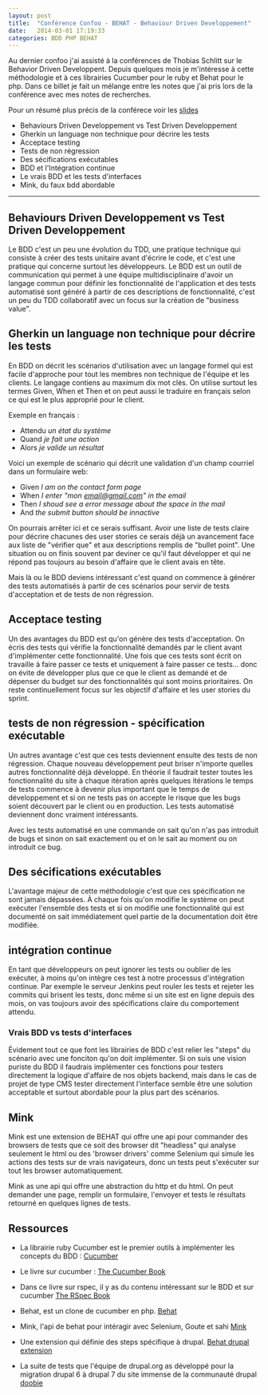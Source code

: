```yaml
---
layout: post
title:  "Conférence Confoo - BEHAT - Behaviour Driven Developpement"
date:   2014-03-01 17:19:33
categories: BDD PHP BEHAT
---
```

Au dernier confoo j'ai assisté à la conférences de Thobias Schlitt sur le Behavior 
Driven Developpent. Depuis quelques mois je m'intéresse à cette méthodologie et 
à ces librairies Cucumber pour le ruby et Behat pour le php. Dans ce billet je 
fait un mélange entre les notes que j'ai pris lors de la conférence avec mes 
notes de recherches.

Pour un résumé plus précis de la conférece voir les 
[slides](http://qafoo.com/talks/14_02_confoo_behave_behavior_driven_development.pdf)

- Behaviours Driven Developpement vs Test Driven Developpement
- Gherkin un language non technique pour décrire les tests
- Acceptace testing
- Tests de non régression
- Des sécifications exécutables
- BDD et l'Intégration continue
- Le vrais BDD et les tests d'interfaces
- Mink, du faux bdd abordable
    
    
********************************************************************************
  
## Behaviours Driven Developpement vs Test Driven Developpement ##

Le BDD c'est un peu une évolution du TDD, une pratique technique qui consiste 
à créer des tests unitaire avant d'écrire le code, et c'est une pratique qui 
concerne surtout les développeurs. Le BDD est un outil de communication qui 
permet à une équipe multidisciplinaire  d'avoir un langage commun pour définir 
les fonctionnalité de l'application et des tests automatisé sont généré à partir
de ces descriptions de fonctionnalité, c'est un peu du TDD collaboratif avec un 
focus sur la création de "business value".

## Gherkin un language non technique pour décrire les tests  ##

En BDD on décrit les scénarios d'utilisation avec un langage formel qui est facile
d'approche pour tout les membres non technique de l'équipe et les clients. Le 
langage contiens au maximum dix mot clés. On utilise surtout les termes Given, 
When et Then et on peut aussi le traduire en français selon ce qui est le plus 
approprié pour le client.

Exemple en français :
- Attendu  *un état du système*
- Quand  *je fait une action*
- Alors  *je valide un résultat*

Voici un exemple de scénario qui décrit une validation d'un champ courriel dans 
un formulaire web:

- Given  *I am on the contact form page*
- When  *I enter "mon email@gmail.com" in the email*
- Then  *I shoud see a error message about the space in the mail*
- And  *the submit button should be innactive*

On pourrais arrêter ici et ce serais suffisant. Avoir une liste de tests claire
pour décrire chacunes des user stories ce serais déjà un avancement face aux 
liste de "vérifier que" et aux descriptions remplis de "bullet point". Une 
situation ou on finis souvent par deviner ce qu'il faut développer et qui
ne répond pas toujours au besoin d'affaire que le client avais en tête.

Mais là ou le BDD deviens intéressant c'est quand on commence à générer des 
tests automatisés à partir de ces scénarios pour servir de tests d'acceptation 
et de tests de non régression.

## Acceptace testing ##

Un des avantages du BDD est qu'on génère des tests d'acceptation. On écris des
tests qui vérifie la fonctionnalité demandés par le client avant d'implémenter 
cette fonctionnalité. Une fois que ces tests sont écrit on travaille à faire 
passer ce tests et uniquement à faire passer ce tests... donc on évite de 
développer plus que ce que le client as demandé et de dépenser du budget sur 
des fonctionnalités qui sont moins prioritaires. On reste continuellement focus
sur les objectif d'affaire et les user stories du sprint.

## tests de non régression - spécification exécutable ##

Un autres avantage c'est que ces tests deviennent ensuite des tests de non 
régression. Chaque nouveau développement peut briser n'importe quelles autres 
fonctionnalité déjà développé. En théorie il faudrait tester toutes les 
fonctionnalité du site à chaque itération après quelques itérations le temps de 
tests commence à devenir plus important que le temps de développement et si on ne 
tests pas on accepte le risque que les bugs soient découvert par le client ou en 
production. Les tests automatisé deviennent donc vraiment intéressants.

Avec les tests automatisé en une commande on sait qu'on n'as pas introduit de bugs
et sinon on sait exactement ou et on le sait au moment ou on introduit ce bug.

## Des sécifications exécutables ##

L'avantage majeur de cette méthodologie c'est que ces spécification ne sont 
jamais dépassées. À chaque fois qu'on modifie le système on peut exécuter 
l'ensemble des tests et si on modifie une fonctionnalité qui est documenté on 
sait immédiatement quel partie de la documentation doit être modifiée.

## intégration continue ##

En tant que développeurs on peut ignorer les tests ou oublier de les exécuter, à
moins qu'on intègre ces test à notre processus d'intégration continue. Par exemple 
le serveur Jenkins peut rouler les tests et rejeter les commits qui brisent les
tests, donc même si un site est en ligne depuis des mois, on vas toujours avoir
des spécifications claire du comportement attendu.

### Vrais BDD vs tests d'interfaces  ###

Évidement tout ce que font les librairies de BDD c'est relier les "steps" du 
scénario avec une fonciton qu'on doit implémenter. Si on suis une vision puriste
du BDD il faudrais implémenter ces fonctions pour testers directement la logique
d'affaire de nos objets backend, mais dans le cas de projet de type CMS tester
directement l'interface semble être une solution acceptable et surtout abordable
pour la plus part des scénarios.

## Mink ##

Mink est une extension de BEHAT qui offre une api pour commander des browsers de
tests que ce soit des browser dit "headless" qui analyse seulement le html ou
des 'browser drivers' comme Selenium qui simule les actions des tests sur de 
vrais navigateurs, donc un tests peut s'exécuter sur tout les browser 
automatiquement.

Mink as une api qui offre une abstraction du http et du html. On peut demander 
une page, remplir un formulaire, l'envoyer et tests le résultats retourné en quelques
lignes de tests.

## Ressources ##

- La librairie ruby Cucumber est le premier outils à implémenter les concepts du
BDD  :
[ Cucumber ](http://cukes.info/)

- Le livre sur cucumber :
[ The Cucumber Book ](http://pragprog.com/book/hwcuc/the-cucumber-book)

- Dans ce livre sur rspec, il y as du contenu intéressant sur le BDD et sur cucumber
[ The RSpec Book ](http://pragprog.com/book/achbd/the-rspec-book)

- Behat, est un clone de cucumber en php.
[ Behat ](http://behat.org/)

- Mink, l'api de behat pour intéragir avec Selenium, Goute et sahi
[ Mink ](http://mink.behat.org/)

- Une extension qui définie des steps spécifique à drupal.
[ Behat drupal extension ](https://drupal.org/project/drupalextension)

- La suite de tests que l'équipe de drupal.org as développé pour la migration
drupal 6 à drupal 7 du site immense de la communauté drupal
[ doobie ](https://drupal.org/project/doobie)


